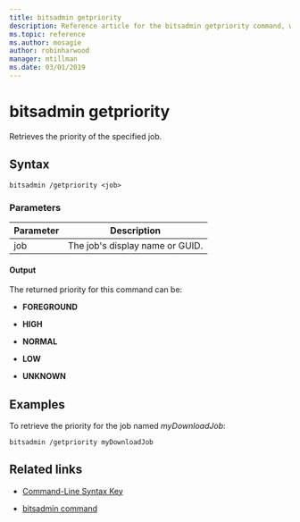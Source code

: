```yaml
---
title: bitsadmin getpriority
description: Reference article for the bitsadmin getpriority command, which retrieves the priority of the specified job.
ms.topic: reference
ms.author: mosagie
author: robinharwood
manager: mtillman
ms.date: 03/01/2019
---
```


# bitsadmin getpriority

Retrieves the priority of the specified job.

## Syntax

```
bitsadmin /getpriority <job>
```

### Parameters

| Parameter | Description |
| -------------- | -------------- |
| job | The job's display name or GUID. |

#### Output

The returned priority for this command can be:

- **FOREGROUND**

- **HIGH**

- **NORMAL**

- **LOW**

- **UNKNOWN**

## Examples

To retrieve the priority for the job named *myDownloadJob*:

```
bitsadmin /getpriority myDownloadJob
```

## Related links

- [Command-Line Syntax Key](command-line-syntax-key.md)

- [bitsadmin command](bitsadmin.md)
